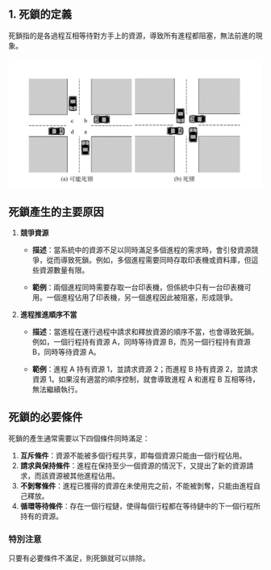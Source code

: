 ## 1. 死鎖的定義

死鎖指的是各過程互相等待對方手上的資源，導致所有進程都阻塞，無法前進的現象。

![死鎖的概念](../../photos/ss.png)

## 死鎖產生的主要原因

1. **競爭資源**

    - **描述**：當系統中的資源不足以同時滿足多個進程的需求時，會引發資源競爭，從而導致死鎖。例如，多個進程需要同時存取印表機或資料庫，但這些資源數量有限。

    - **範例**：兩個進程同時需要存取一台印表機，但係統中只有一台印表機可用。一個進程佔用了印表機，另一個進程因此被阻塞，形成競爭。

2. **進程推進順序不當**
    - **描述**：當進程在運行過程中請求和釋放資源的順序不當，也會導致死鎖。例如，一個行程持有資源 A，同時等待資源 B，而另一個行程持有資源 B，同時等待資源 A。

    - **範例**：進程 A 持有資源 1，並請求資源 2；而進程 B 持有資源 2，並請求資源 1。如果沒有適當的順序控制，就會導致進程 A 和進程 B 互相等待，無法繼續執行。

## 死鎖的必要條件

死鎖的產生通常需要以下四個條件同時滿足：

1. **互斥條件**：資源不能被多個行程共享，即每個資源只能由一個行程佔用。
2. **請求與保持條件**：進程在保持至少一個資源的情況下，又提出了新的資源請求，而該資源被其他進程佔用。
3. **不剝奪條件**：進程已獲得的資源在未使用完之前，不能被剝奪，只能由進程自己釋放。
4. **循環等待條件**：存在一個行程鏈，使得每個行程都在等待鏈中的下一個行程所持有的資源。

### 特別注意

只要有必要條件不滿足，則死鎖就可以排除。
